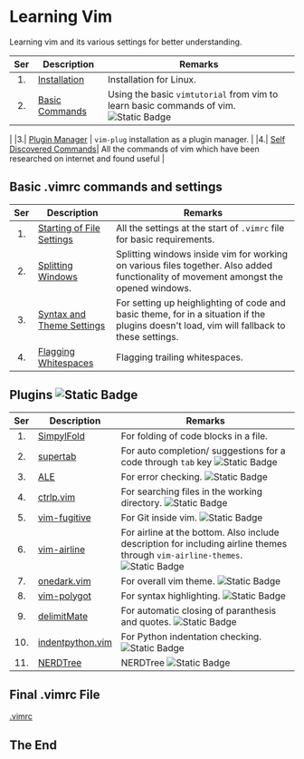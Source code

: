 # Learning Vim

Learning vim and its various settings for better understanding.

|Ser|Description|Remarks|
|:-:|-----------|-------|
|1.| [Installation](installation.md) | Installation for Linux. |
|2.| [Basic Commands](basic-commands.md) | Using the basic `vimtutorial` from vim to learn basic commands of vim. ![Static Badge](https://img.shields.io/badge/Status-Incomplete-red?link=Working)
|
|3.| [Plugin Manager](plugin-manager.md) | `vim-plug` installation as a plugin manager. |
|4.| [Self Discovered Commands](self-discovered-commands.md)| All the commands of vim which have been researched on internet and found useful |

## Basic .vimrc commands and settings

|Ser|Description|Remarks|
|:-:|-----------|-------|
|1.| [Starting of File Settings](basic-settings/starting-of-file-settings.md) | All the settings at the start of `.vimrc` file for basic requirements. |
|2.| [Splitting Windows](basic-settings/splitting-windows.md) | Splitting windows inside vim for working on various files together. Also added functionality of movement amongst the opened windows. |
|3.| [Syntax and Theme Settings](basic-settings/syntax-and-theme-settings.md) | For setting up heighlighting of code and basic theme, for in a situation if the plugins doesn't load, vim will fallback to these settings. |
|4.| [Flagging Whitespaces](basic-settings/flagging-whitespaces.md) | Flagging trailing whitespaces. |

## Plugins ![Static Badge](https://img.shields.io/badge/Status-Incomplete-red?link=Working)

|Ser|Description|Remarks|
|:-:|-----------|-------|
|1.| [SimpylFold](plugins/simpylfold.md) | For folding of code blocks in a file. |
|2.| [supertab](plugins/supertab.md) | For auto completion/ suggestions for a code through `tab` key ![Static Badge](https://img.shields.io/badge/Status-Incomplete-red?link=Working) |
|3.| [ALE](plugins/ale.md) | For error checking. ![Static Badge](https://img.shields.io/badge/Status-Incomplete-red?link=Working) |
|4.| [ctrlp.vim](plugins/ctrlp-vim.md) | For searching files in the working directory. ![Static Badge](https://img.shields.io/badge/Status-Incomplete-red?link=Working) |
|5.| [vim-fugitive](plugins/vim-fugitive.md) | For Git inside vim. ![Static Badge](https://img.shields.io/badge/Status-Incomplete-red?link=Working) |
|6.| [vim-airline](plugins/vim-airline.md) | For airline at the bottom. Also include description for including airline themes through `vim-airline-themes`. ![Static Badge](https://img.shields.io/badge/Status-Incomplete-red?link=Working) |
|7.| [onedark.vim](plugins/onedark-vim.md) | For overall vim theme. ![Static Badge](https://img.shields.io/badge/Status-Incomplete-red?link=Working) |
|8.| [vim-polygot](plugins/vim-polygot.md) | For syntax highlighting. ![Static Badge](https://img.shields.io/badge/Status-Incomplete-red?link=Working) |
|9.| [delimitMate](plugins/delimit-mate.md) | For automatic closing of paranthesis and quotes. ![Static Badge](https://img.shields.io/badge/Status-Incomplete-red?link=Working) |
|10.| [indentpython.vim](plugins/indentpython-vim.md) | For Python indentation checking. ![Static Badge](https://img.shields.io/badge/Status-Incomplete-red?link=Working) |
|11.| [NERDTree](plugins/nerdtree.md) | NERDTree ![Static Badge](https://img.shields.io/badge/Status-Incomplete-red?link=Working) |

## Final .vimrc File

[.vimrc](.vimrc)

## The End
